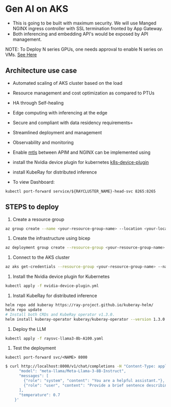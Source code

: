 # Gen AI on AKS

- This is going to be built with maximum security. We will use Manged NGINX ingress controller with SSL termination fronted by App Gateway.
- Both inferencing and embedding API's would be exposed by API management.

NOTE:
To Deploy N series GPUs, one needs approval to enable N series on VMs. [See Here](https://dev.azure.com/OneCommercial/NoCode/_wiki/wikis/NoCode.wiki/37/Azure-Policy-Enforcement?anchor=vm-sku)
  
## Architecture use case

- Automated scaling of AKS cluster based on the load
- Resource management and cost optimization as compared to PTUs
- HA through Self-healing
- Edge computing with inferencing at the edge
- Secure and compliant with data residency requirements=
- Streamlined deployment and management
- Observability and monitoring
- Enable [mtls](https://techcommunity.microsoft.com/blog/azurepaasblog/mtls-between-aks-and-api-management/1813887) between APIM and NGINX can be implemented using
- install the Nvidia device plugin for kubernetes [k8s-device-plugin](https://github.com/NVIDIA/k8s-device-plugin?tab=readme-ov-file)
- install KubeRay for distributed inference

- To view Dashboard:

`kubectl port-forward service/${RAYCLUSTER_NAME}-head-svc 8265:8265`


## STEPS to deploy

1. Create a resource group

```bash
az group create --name <your-resource-group-name> --location <your-location>
```

1. Create the infrastructure using bicep

```bash
az deployment group create --resource-group <your-resource-group-name> --template-file init.bicep
```

1. Connect to the AKS cluster

```bash
az aks get-credentials --resource-group <your-resource-group-name> --name <your-aks-cluster-name>
```

1. Install the Nvidia device plugin for Kubernetes

```bash
kubectl apply -f nvidia-device-plugin.yml
```

1. Install KubeRay for distributed inference

```bash
helm repo add kuberay https://ray-project.github.io/kuberay-helm/
helm repo update
# Install both CRDs and KubeRay operator v1.3.0.
helm install kuberay-operator kuberay/kuberay-operator --version 1.3.0
```

1. Deploy the LLM

```bash
kubectl apply -f raysvc-llama3-8b-A100.yaml
```

1. Test the deployment

`kubectl port-forward svc/<NAME> 8000`

```bash
$ curl http://localhost:8000/v1/chat/completions -H "Content-Type: application/json" -d '{
      "model": "meta-llama/Meta-Llama-3-8B-Instruct",
      "messages": [
        {"role": "system", "content": "You are a helpful assistant."},
        {"role": "user", "content": "Provide a brief sentence describing the Ray open-source project."}
      ],
      "temperature": 0.7
    }'
```